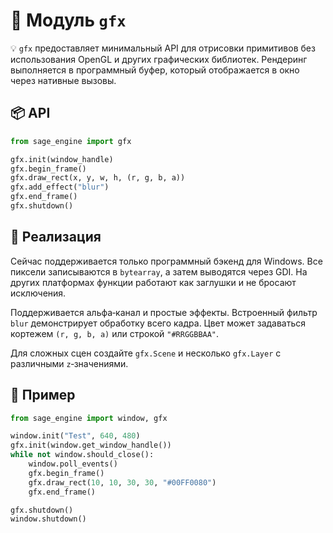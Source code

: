 # 📘 Модуль `gfx`

💡 `gfx` предоставляет минимальный API для отрисовки примитивов без использования OpenGL и других графических библиотек. Рендеринг выполняется в программный буфер, который отображается в окно через нативные вызовы.

## 📦 API

```python
from sage_engine import gfx

gfx.init(window_handle)
gfx.begin_frame()
gfx.draw_rect(x, y, w, h, (r, g, b, a))
gfx.add_effect("blur")
gfx.end_frame()
gfx.shutdown()
```

## 🔹 Реализация

Сейчас поддерживается только программный бэкенд для Windows. Все пиксели записываются в `bytearray`, а затем выводятся через GDI. На других платформах функции работают как заглушки и не бросают исключения.

Поддерживается альфа‑канал и простые эффекты. Встроенный фильтр `blur` демонстрирует обработку всего кадра. Цвет может задаваться кортежем `(r, g, b, a)` или строкой `"#RRGGBBAA"`.

Для сложных сцен создайте `gfx.Scene` и несколько `gfx.Layer` с различными `z`‑значениями.

## 🔹 Пример

```python
from sage_engine import window, gfx

window.init("Test", 640, 480)
gfx.init(window.get_window_handle())
while not window.should_close():
    window.poll_events()
    gfx.begin_frame()
    gfx.draw_rect(10, 10, 30, 30, "#00FF0080")
    gfx.end_frame()

gfx.shutdown()
window.shutdown()
```
